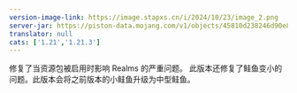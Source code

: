 ```yaml
---
version-image-link: https://image.stapxs.cn/i/2024/10/23/image_2.png
server-jar: https://piston-data.mojang.com/v1/objects/45810d238246d90e811d896f87b14695b7fb6839/server.jar
translator: null
cats: ['1.21','1.21.3']
---
```

修复了当资源包被启用时影响 Realms 的严重问题。
此版本还修复了鲑鱼变小的问题。此版本会将之前版本的小鲑鱼升级为中型鲑鱼。